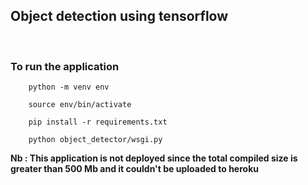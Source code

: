 ## Object detection using tensorflow

<br/>

### To run the application

```
    python -m venv env

    source env/bin/activate

    pip install -r requirements.txt

    python object_detector/wsgi.py
```

**Nb : This application is not deployed since the total compiled size is greater than 500 Mb and it couldn't be uploaded to heroku**
